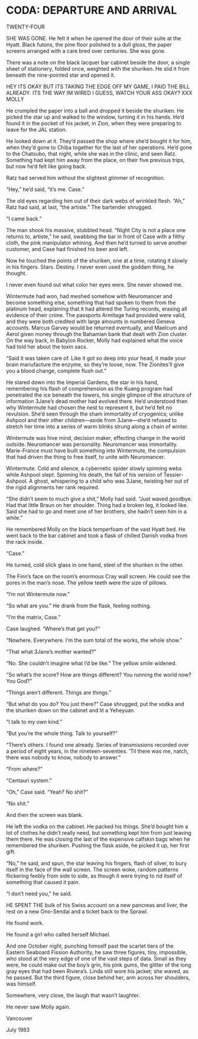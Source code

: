 # CODA: DEPARTURE AND ARRIVAL





TWENTY-FOUR


SHE WAS GONE. He felt it when he opened the door of their suite at the Hyatt. Black futons, the pine floor polished to a dull gloss, the paper screens arranged with a care bred over centuries. She was gone.

There was a note on the black lacquer bar cabinet beside the door, a single sheet of stationery, folded once, weighted with the shuriken. He slid it from beneath the nine-pointed star and opened it.

HEY ITS OKAY BUT ITS TAKING THE EDGE OFF MY GAME, I PAID THE BILL ALREADY. ITS THE WAY IM WIRED I GUESS, WATCH YOUR ASS OKAY? XXX MOLLY



He crumpled the paper into a ball and dropped it beside the shuriken. He picked the star up and walked to the window, turning it in his hands. He’d found it in the pocket of his jacket, in Zion, when they were preparing to leave for the JAL station.

He looked down at it. They’d passed the shop where she’d bought it for him, when they’d gone to Chiba together for the last of her operations. He’d gone to the Chatsubo, that night, while she was in the clinic, and seen Ratz. Something had kept him away from the place, on their five previous trips, but now he’d felt like going back.

Ratz had served him without the slightest glimmer of recognition.

“Hey,” he’d said, “it’s me. Case.”

The old eyes regarding him out of their dark webs of wrinkled flesh. “Ah,” Ratz had said, at last, “the artiste.” The bartender shrugged.

“I came back.”

The man shook his massive, stubbled head. “Night City is not a place one returns to, artiste,” he said, swabbing the bar in front of Case with a filthy cloth, the pink manipulator whining. And then he’d turned to serve another customer, and Case had finished his beer and left.

Now he touched the points of the shuriken, one at a time, rotating it slowly in his fingers. Stars. Destiny. I never even used the goddam thing, he thought.

I never even found out what color her eyes were. She never showed me.

Wintermute had won, had meshed somehow with Neuromancer and become something else, something that had spoken to them from the platinum head, explaining that it had altered the Turing records, erasing all evidence of their crime. The passports Armitage had provided were valid, and they were both credited with large amounts in numbered Geneva accounts. Marcus Garvey would be returned eventually, and Maelcum and Aerol given money through the Bahamian bank that dealt with Zion cluster. On the way back, in Babylon Rocker, Molly had explained what the voice had told her about the toxin sacs.

“Said it was taken care of. Like it got so deep into your head, it made your brain manufacture the enzyme, so they’re loose, now. The Zionites’ll give you a blood change, complete flush out.”

He stared down into the Imperial Gardens, the star in his hand, remembering his flash of comprehension as the Kuang program had penetrated the ice beneath the towers, his single glimpse of the structure of information 3Jane’s dead mother had evolved there. He’d understood then why Wintermute had chosen the nest to represent it, but he’d felt no revulsion. She’d seen through the sham immortality of cryogenics; unlike Ashpool and their other children—aside from 3Jane—she’d refused to stretch her time into a series of warm blinks strung along a chain of winter.

Wintermute was hive mind, decision maker, effecting change in the world outside. Neuromancer was personality. Neuromancer was immortality. Marie-France must have built something into Wintermute, the compulsion that had driven the thing to free itself, to unite with Neuromancer.

Wintermute. Cold and silence, a cybernetic spider slowly spinning webs while Ashpool slept. Spinning his death, the fall of his version of Tessier-Ashpool. A ghost, whispering to a child who was 3Jane, twisting her out of the rigid alignments her rank required.

“She didn’t seem to much give a shit,” Molly had said. “Just waved goodbye. Had that little Braun on her shoulder. Thing had a broken leg, it looked like. Said she had to go and meet one of her brothers, she hadn’t seen him in a while.”

He remembered Molly on the black temperfoam of the vast Hyatt bed. He went back to the bar cabinet and took a flask of chilled Danish vodka from the rack inside.

“Case.”

He turned, cold slick glass in one hand, steel of the shuriken in the other.

The Finn’s face on the room’s enormous Cray wall screen. He could see the pores in the man’s nose. The yellow teeth were the size of pillows.

“I’m not Wintermute now.”

“So what are you.” He drank from the flask, feeling nothing.

“I’m the matrix, Case.”

Case laughed. “Where’s that get you?”

“Nowhere. Everywhere. I’m the sum total of the works, the whole show.”

“That what 3Jane’s mother wanted?”

“No. She couldn’t imagine what I’d be like.” The yellow smile widened.

“So what’s the score? How are things different? You running the world now? You God?”

“Things aren’t different. Things are things.”

“But what do you do? You just there?” Case shrugged, put the vodka and the shuriken down on the cabinet and lit a Yeheyuan.

“I talk to my own kind.”

“But you’re the whole thing. Talk to yourself?”

“There’s others. I found one already. Series of transmissions recorded over a period of eight years, in the nineteen-seventies. ’Til there was me, natch, there was nobody to know, nobody to answer.”

“From where?”

“Centauri system.”

“Oh,” Case said. “Yeah? No shit?”

“No shit.”

And then the screen was blank.

He left the vodka on the cabinet. He packed his things. She’d bought him a lot of clothes he didn’t really need, but something kept him from just leaving them there. He was closing the last of the expensive calfskin bags when he remembered the shuriken. Pushing the flask aside, he picked it up, her first gift.

“No,” he said, and spun, the star leaving his fingers, flash of silver, to bury itself in the face of the wall screen. The screen woke, random patterns flickering feebly from side to side, as though it were trying to rid itself of something that caused it pain.

“I don’t need you,” he said.

HE SPENT THE bulk of his Swiss account on a new pancreas and liver, the rest on a new Ono-Sendai and a ticket back to the Sprawl.

He found work.

He found a girl who called herself Michael.

And one October night, punching himself past the scarlet tiers of the Eastern Seaboard Fission Authority, he saw three figures, tiny, impossible, who stood at the very edge of one of the vast steps of data. Small as they were, he could make out the boy’s grin, his pink gums, the glitter of the long gray eyes that had been Riviera’s. Linda still wore his jacket; she waved, as he passed. But the third figure, close behind her, arm across her shoulders, was himself.

Somewhere, very close, the laugh that wasn’t laughter.

He never saw Molly again.

Vancouver

July 1983





